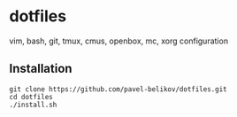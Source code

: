 dotfiles
========

vim, bash, git, tmux, cmus, openbox, mc, xorg configuration

Installation
--------------

```
git clone https://github.com/pavel-belikov/dotfiles.git
cd dotfiles
./install.sh
```

